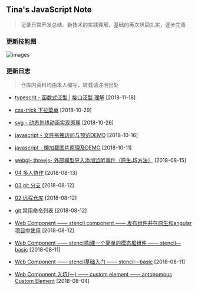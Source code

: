 ## Tina's JavaScript Note
> 记录日常开发总结、新技术的实践理解、基础的再次巩固扎实，逐步完善

### 更新技能图

![images](https://github.com/Tinalst/Tina-s-Javascript-note/blob/master/images/tinalim_tree.png)

### 更新日志

> 仓库内资料均由本人编写，转载请注明出处
+ [typescrit - 函数式泛型 | 接口泛型 理解](https://github.com/Tinalst/Tina-s-Javascript-note/tree/master/Typescript/generic) [2018-11-18]
+ [css-trick 下拉菜单](https://github.com/Tinalst/Tina-s-Javascript-note/blob/master/css-trick/%E4%B8%8B%E6%8B%89%E8%8F%9C%E5%8D%95/index.html) [2018-10-29]
+ [svg - 动态划线动画实现原理](https://github.com/Tinalst/Tina-s-Javascript-note/tree/master/svg-trick/%E5%8A%A8%E6%80%81%E5%88%92%E7%BA%BF%E5%8A%A8%E7%94%BB) [2018-10-26]
+ [javascript - 文件拖拽访问与预览DEMO](https://github.com/Tinalst/Tina-s-Javascript-note/tree/master/javascript/access-file) [2018-10-16]
+ [javascript - 懒加载图片原理及DEMO](https://github.com/Tinalst/Tina-s-Javascript-note/tree/master/javascript/images-lazy-load) [2018-10-11]

+ [webgl- threejs- 外部模型导入添加监听事件（原生JS方法）](https://github.com/Tinalst/Tina-s-Javascript-note/tree/master/webgl/threejs/three-onEvent-master) [2018-08-15]

+  [04 多人协作](https://github.com/Tinalst/Tina-s-Javascript-note/blob/master/git/04%20git.md) [2018-08-13]

+  [ 03 git 分支](https://github.com/Tinalst/Tina-s-Javascript-note/blob/master/git/03%20git.md) [2018-08-12]

+ [ 02 远程仓库](https://github.com/Tinalst/Tina-s-Javascript-note/blob/master/git/02%20git.md) [2018-08-12]

+ [git 常用命令列表](https://github.com/Tinalst/Tina-s-Javascript-note/tree/master/git) [2018-08-12]

+ [Web Component —— stencil component —— 发布组件并在原生和angular项目中使用](https://github.com/Tinalst/Tina-s-Javascript-note/blob/master/web-component/stencil/03%20stencil.md) [2018-08-12]

+ [Web Component —— stencil构建一个简单的模态框组件 —— stencil—basic](https://github.com/Tinalst/Tina-s-Javascript-note/blob/master/web-component/stencil/02%20Stencil.md) [2018-08-11]

+ [Web Component —— stencil基础入门 —— stencil—basic](https://github.com/Tinalst/Tina-s-Javascript-note/tree/master/web-component/stencil) [2018-08-11]

+ [Web Component 入坑(一) —— custom element —— antonomous Custom Element](https://github.com/Tinalst/Tina-s-Javascript-note/tree/master/web-component/shadow-dom) [2018-08-04] 





